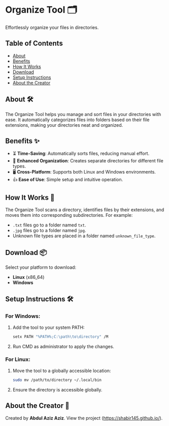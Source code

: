 # Organize Tool 🗂️

Effortlessly organize your files in directories.

## Table of Contents
- [About](#about)
- [Benefits](#benefits)
- [How It Works](#how-it-works)
- [Download](#download)
- [Setup Instructions](#setup-instructions)
- [About the Creator](#about-the-creator)

## About 🛠️

The Organize Tool helps you manage and sort files in your directories with ease. It automatically categorizes files into folders based on their file extensions, making your directories neat and organized.

## Benefits ✨

- ⏳ **Time-Saving**: Automatically sorts files, reducing manual effort.
- 📁 **Enhanced Organization**: Creates separate directories for different file types.
- 🖥️ **Cross-Platform**: Supports both Linux and Windows environments.
- 👍 **Ease of Use**: Simple setup and intuitive operation.

## How It Works 🔧

The Organize Tool scans a directory, identifies files by their extensions, and moves them into corresponding subdirectories. For example:

- `.txt` files go to a folder named `txt`.
- `.jpg` files go to a folder named `jpg`.
- Unknown file types are placed in a folder named `unknown_file_type`.

## Download 📦

Select your platform to download:

- **Linux** (x86_64)
- **Windows**

## Setup Instructions 🛠️

### For Windows:
1. Add the tool to your system PATH:
    ```bash
    setx PATH "%PATH%;C:\path\to\directory" /M
    ```
2. Run CMD as administrator to apply the changes.

### For Linux:
1. Move the tool to a globally accessible location:
    ```bash
    sudo mv /path/to/directory ~/.local/bin
    ```
2. Ensure the directory is accessible globally.

## About the Creator 👤

Created by **Abdul Aziz Aziz**. View the project (https://shabir145.github.io/).
